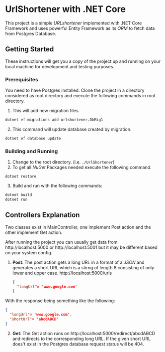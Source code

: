 
# UrlShortener with .NET Core

This project is a simple *URLshortener* implemented with .NET Core Framework and uses powerful Entity Framework as its *ORM* to fetch data from Postgres Database.

## Getting Started

These instructions will get you a copy of the project up and running on your local machine for development and testing purposes. 

### Prerequisites

You need to have Postgres installed. Clone the project in a directory considered as root directory and execute the following commands in root directory.

1. This will add new migration files.

```bash
dotnet ef migrations add urlshortener.DbMig1
```

2. This command will update database created by migration.

```bash
dotnet ef database update
```



### Building and Running

1. Change to the root directory. (i.e. `./UrlShortener`)
2. To get all *NuGet* Packages needed execute the following command.

```
dotnet restore
```

3. Build and run with the following commands:
```bash
dotnet build
dotnet run
```



## Controllers Explanation

Two classes exist in MainController, one implement Post action and the other implement Get action.

After running the project you can usually get data from http://localhost:5000 or http://localhost:5001 but it may be different based on your system config.

1. **Post**: The post action gets a long URL in a format of a *JSON* and generates a short URL which is a stirng of length 8 consisting of only lower and upper case.  http://localhost:5000/urls

   ```json
   {
     "longUrl"= 'www.google.com'
   }
   ```

With the response being something like the following:

   ```json
   {
     "longUrl"= 'www.google.com',
     "shortUrl"= 'abcdABCD'
   }
   ```

   2. **Get**: The Get action runs on http://localhost:5000/redirect/abcdABCD and redirects to the corresponding long URL. If the given short URL does't exist in the Postgres database request status will be 404.